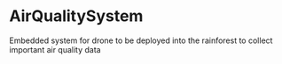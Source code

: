 # AirQualitySystem
Embedded system for drone to be deployed into the rainforest to collect important air quality data

